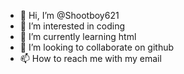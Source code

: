 - 👋 Hi, I’m @Shootboy621
- 👀 I’m interested in coding
- 🌱 I’m currently learning html
- 💞️ I’m looking to collaborate on github
- 📫 How to reach me with my email

<!---
Shootboy621/Shootboy621 is a ✨ special ✨ repository because its `README.md` (this file) appears on your GitHub profile.
You can click the Preview link to take a look at your changes.
--->
